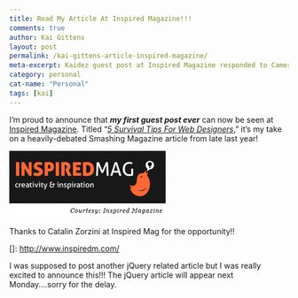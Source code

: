 ```yaml
---
title: Read My Article At Inspired Magazine!!!
comments: true
author: Kai Gittens
layout: post
permalink: /kai-gittens-article-inspired-magazine/
meta-excerpt: Kaidez guest post at Inspired Magazine responded to Cameron Chapman's web designer article at Smashing Magazine
category: personal
cat-name: "Personal"
tags: [kai]
---
```

I’m proud to announce that ***my first guest post ever*** can now be seen at [Inspired Magazine][1]. Titled “*[5 Survival Tips For Web Designers][2]*,” it’s my take on a heavily-debated Smashing Magazine article from late last year!

 [1]: http://www.inspiredm.com/
 [2]: http://www.inspiredm.com/2011/01/14/5-survival-tips-for-web-designers/

<img src="/img/inspiredLogo.jpg" class="post-pic" />

Thanks to Catalin Zorzini at Inspired Mag for the opportunity!!

 []: http://www.inspiredm.com/

I was supposed to post another jQuery related article but I was really excited to announce this!!! The jQuery article will appear next Monday….sorry for the delay.